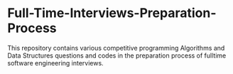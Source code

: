 # Full-Time-Interviews-Preparation-Process
This repository contains various competitive programming Algorithms and Data Structures questions and codes in the preparation process of fulltime software engineering interviews.
